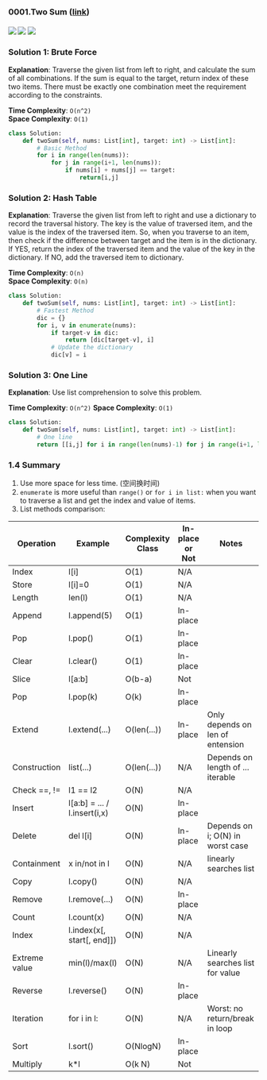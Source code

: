 ### 0001.Two Sum ([link](https://leetcode.com/problems/two-sum/))
#### ![](https://img.shields.io/badge/Tag-Array-brightgreen.svg) ![](https://img.shields.io/badge/Difficult-Easy-brightgreen.svg) ![](https://img.shields.io/badge/Python-3.7-yellow.svg)

### Solution 1: Brute Force
**Explanation**: 
Traverse the given list from left to right, and calculate the sum of all combinations.
If the sum is equal to the target, return index of these two items.
There must be exactly one combination meet the requirement according to the constraints.

**Time Complexity**: ```O(n^2)```  
**Space Complexity**: ```O(1)```

``` python
class Solution:
    def twoSum(self, nums: List[int], target: int) -> List[int]:
        # Basic Method
        for i in range(len(nums)):
            for j in range(i+1, len(nums)):
                if nums[i] + nums[j] == target:
                    return[i,j]
```

### Solution 2: Hash Table
**Explanation**: 
Traverse the given list from left to right and use a dictionary to record the traversal history. 
The key is the value of traversed item, and the value is the index of the traversed item. 
So, when you traverse to an item, then check if the difference between target and the item is in the dictionary.
If YES, return the index of the traversed item and the value of the key in the dictionary.
If NO, add the traversed item to dictionary.

**Time Complexity**: ```O(n)```  
**Space Complexity**: ```O(n)```

``` python
class Solution:
    def twoSum(self, nums: List[int], target: int) -> List[int]:
        # Fastest Method
        dic = {}
        for i, v in enumerate(nums):
            if target-v in dic:
                return [dic[target-v], i]
            # Update the dictionary
            dic[v] = i
```

### Solution 3: One Line
**Explanation**:
Use list comprehension to solve this problem. 

**Time Complexity**: ```O(n^2)```
**Space Complexity**: ```O(1)```

``` python
class Solution:
    def twoSum(self, nums: List[int], target: int) -> List[int]:
        # One line
        return [[i,j] for i in range(len(nums)-1) for j in range(i+1, len(nums)) if nums[i]+nums[j]==target][0]
```


### 1.4 Summary
1. Use more space for less time. (空间换时间)
2. ```enumerate``` is more useful than ```range()``` or ```for i in list:``` when you want to traverse a list and get the index and value of items.
3. List methods comparison:  

| Operation | Example | Complexity Class | In-place or Not | Notes |
| --- | --- | --- | --- | --- |
| Index | l[i] | O(1) | N/A | |
| Store | l[i]=0 | O(1) | N/A | |
| Length | len(l) | O(1) | N/A | |
| Append | l.append(5) | O(1) | In-place | |
| Pop | l.pop() | O(1) | In-place | |
| Clear | l.clear() | O(1) | In-place | |
| Slice | l[a:b] | O(b-a) | Not | |
| Pop | l.pop(k) | O(k) | In-place | |
| Extend | l.extend(...) | O(len(...)) | In-place | Only depends on len of entension |
| Construction | list(...) | O(len(...)) | N/A | Depends on length of ... iterable |
| Check ==, != | l1 == l2 | O(N) | N/A | |
| Insert | l[a:b] = ... / l.insert(i,x)| O(N) | In-place | |
| Delete | del l[i] | O(N) | In-place | Depends on i; O(N) in worst case |
| Containment | x in/not in l | O(N) | N/A | linearly searches list |
| Copy| l.copy() | O(N) | N/A | |
| Remove | l.remove(...) | O(N) | In-place | |
| Count | l.count(x) | O(N) | N/A | |
| Index | l.index(x[, start[, end]]) | O(N) | N/A | |
| Extreme value | min(l)/max(l) | O(N) | N/A | Linearly searches list for value |
| Reverse | l.reverse() | O(N) | In-place | |
| Iteration | for i in l: | O(N) | N/A | Worst: no return/break in loop |
| Sort | l.sort() | O(NlogN) | In-place | |
| Multiply | k*l | O(k N) | Not | |

